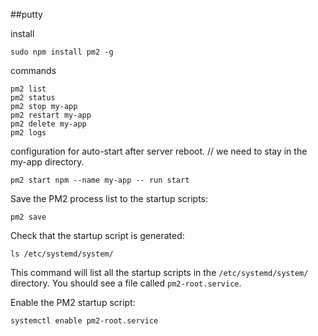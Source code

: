 ##putty

install
```
sudo npm install pm2 -g
```
commands
```
pm2 list
pm2 status
pm2 stop my-app
pm2 restart my-app
pm2 delete my-app
pm2 logs
```
configuration for auto-start after server reboot. // we need to stay in the my-app directory.
```
pm2 start npm --name my-app -- run start
```
Save the PM2 process list to the startup scripts:
```
pm2 save
```
Check that the startup script is generated:
```
ls /etc/systemd/system/
```
This command will list all the startup scripts in the `/etc/systemd/system/` directory. You should see a file called `pm2-root.service`.

Enable the PM2 startup script:
```
systemctl enable pm2-root.service
```
